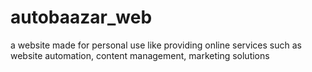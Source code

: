 # autobaazar_web
a website made for personal use like providing online services such as website automation, content management, marketing solutions
